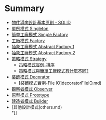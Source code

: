 ﻿# Summary
* [物件導向設計基本原則 - SOLID](oodPrinciple.md)	
* [單例模式 Singleton](singleton.md)
* [簡單工廠模式 Simple Factory](simpleFactory.md)
* [工廠模式 Factory](factory.md)
* [抽象工廠模式 Abstract Factory 1](abstractFactory1.md)
* [抽象工廠模式 Abstract Factory 2](abstractFactory2.md)
* [策略模式 Strategy](strategy.md) 
	* [策略模式實例-排序](strategySort.md) 
	* [策略模式與簡單工廠模式有什麼不同?](strategySimpleFactory.md) 
* [裝飾模式 Decorator](decorator.md)	
	* [裝飾模式實例-File IO]decoratorFileIO.md)
* [觀察者模式 Observer](observer.md)	
* [原型模式 Prototype](prototype.md)
* [建造者模式 Builder](builder.md)
* [其他設計模式]others.md)  
	*[]
